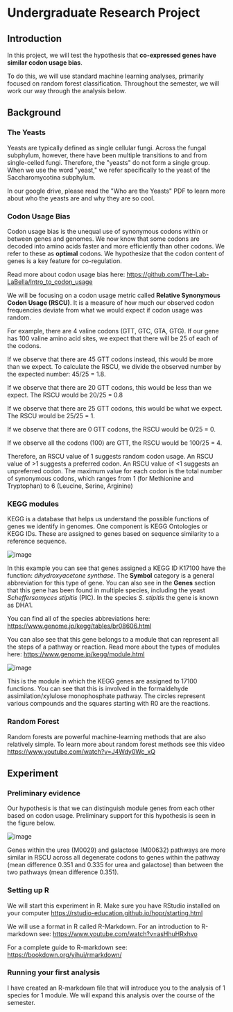 # Undergraduate Research Project

## Introduction

In this project, we will test the hypothesis that **co-expressed genes have similar codon usage bias**.

To do this, we will use standard machine learning analyses, primarily focused on random forest classification. Throughout the semester, we will work our way through the analysis below. 

## Background

### The Yeasts

Yeasts are typically defined as single cellular fungi. Across the fungal subphylum, however, there have been multiple transitions to and from single-celled fungi. Therefore, the "yeasts" do not form a single group. When we use the word "yeast," we refer specifically to the yeast of the Saccharomycotina subphylum.

In our google drive, please read the "Who are the Yeasts" PDF to learn more about who the yeasts are and why they are so cool.

### Codon Usage Bias

Codon usage bias is the unequal use of synonymous codons within or between genes and genomes. We now know that some codons are decoded into amino acids faster and more efficiently than other codons. We refer to these as **optimal** codons. We hypothesize that the codon content of genes is a key feature for co-regulation. 

Read more about codon usage bias here: https://github.com/The-Lab-LaBella/Intro_to_codon_usage

We will be focusing on a codon usage metric called **Relative Synonymous Codon Usage (RSCU)**. It is a measure of how much our observed codon frequencies deviate from what we would expect if codon usage was random. 

For example, there are 4 valine codons (GTT, GTC, GTA, GTG). If our gene has 100 valine amino acid sites, we expect that there will be 25 of each of the codons. 

If we observe that there are 45 GTT codons instead, this would be more than we expect. To calculate the RSCU, we divide the observed number by the expected number: 45/25 = 1.8. 

If we observe that there are 20 GTT codons, this would be less than we expect. The RSCU would be 20/25 = 0.8

If we observe that there are 25 GTT codons, this would be what we expect. The RSCU would be 25/25 = 1.

If we observe that there are 0 GTT codons, the RSCU would be 0/25 = 0.

If we observe all the codons (100) are GTT, the RSCU would be 100/25 = 4.  

Therefore, an RSCU value of 1 suggests random codon usage. An RSCU value of >1 suggests a preferred codon. An RSCU value of <1 suggests an unpreferred codon. The maximum value for each codon is the total number of synonymous codons, which ranges from 1 (for Methionine and Tryptophan) to 6 (Leucine, Serine, Arginine) 


### KEGG modules

KEGG is a database that helps us understand the possible functions of genes we identify in genomes. One component is KEGG Ontologies or KEGG IDs. These are assigned to genes based on sequence similarity to a reference sequence. 

![image](https://github.com/user-attachments/assets/c78cd4a6-2c26-4d9e-a021-93d2544fcf6e)

In this example you can see that genes assigned a KEGG ID K17100 have the function: _dihydroxyacetone synthase_. The **Symbol** category is a general abbreviation for this type of gene. You can also see in the **Genes** section that this gene has been found in multiple species, including the yeast _Scheffersomyces stipitis_ (PIC). In the species _S. stipitis_ the gene is known as DHA1. 

You can find all of the species abbreviations here: https://www.genome.jp/kegg/tables/br08606.html

You can also see that this gene belongs to a module that can represent all the steps of a pathway or reaction. Read more about the types of modules here: https://www.genome.jp/kegg/module.html

![image](https://github.com/user-attachments/assets/b78428be-f24c-4459-bbfe-d7c639f671e9)

This is the module in which the KEGG genes are assigned to 17100 functions. You can see that this is involved in the formaldehyde assimilation/xylulose monophosphate pathway. The circles represent various compounds and the squares starting with R0 are the reactions. 

### Random Forest

Random forests are powerful machine-learning methods that are also relatively simple. To learn more about random forest methods see this video https://www.youtube.com/watch?v=J4Wdy0Wc_xQ 


## Experiment

### Preliminary evidence

Our hypothesis is that we can distinguish module genes from each other based on codon usage. Preliminary support for this hypothesis is seen in the figure below. 

![image](https://github.com/user-attachments/assets/6c24e74f-19dd-4848-b280-4ef9ec098a52)

Genes within the urea (M0029) and galactose (M00632) pathways are more similar in RSCU across all degenerate codons to genes within the pathway (mean difference 0.351 and 0.335 for urea and galactose) than between the two pathways (mean difference 0.351). 


### Setting up R

We will start this experiment in R. Make sure you have RStudio installed on your computer https://rstudio-education.github.io/hopr/starting.html

We will use a format in R called R-Markdown. For an introduction to R-markdown see:
https://www.youtube.com/watch?v=asHhuHRxhvo

For a complete guide to R-markdown see: https://bookdown.org/yihui/rmarkdown/

### Running your first analysis 

I have created an R-markdown file that will introduce you to the analysis of 1 species for 1 module. We will expand this analysis over the course of the semester.


